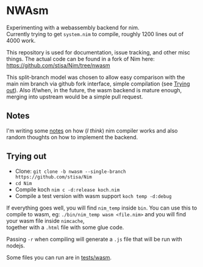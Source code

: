 NWAsm
=====
Experimenting with a webassembly backend for nim.  
Currently trying to get `system.nim` to compile, roughly 1200 lines out of 4000 work.

This repository is used for documentation, issue tracking, and other misc things.
The actual code can be found in a fork of Nim here: https://github.com/stisa/Nim/tree/nwasm

This split-branch model was chosen to allow easy comparison with the main nim branch
via github fork interface, simple compilation (see [Trying out](#trying-out)). 
Also if/when, in the future, the wasm backend is mature enough, merging into upstream would
be a simple pull request.

Notes
-----

I'm writing some [notes](NOTES.md) on how (*I think*) nim compiler works and also random thoughts on how to implement
the backend.

Trying out
----------
- Clone: `git clone -b nwasm --single-branch https://github.com/stisa/Nim`
- `cd Nim` 
- Compile koch `nim c -d:release koch.nim`
- Compile a test version with wasm support `koch temp -d:debug`

If everything goes well, you will find `nim_temp` inside `bin`. You can use this to compile to wasm,
eg: `./bin/nim_temp wasm <file.nim>` and you will find your wasm file inside `nimcache`,  
together with a `.html` file with some glue code.

Passing `-r` when compiling will generate a `.js` file that will be run with nodejs.

Some files you can run are in [tests/wasm](https://github.com/stisa/Nim/tree/nwasm/tests/wasm).
